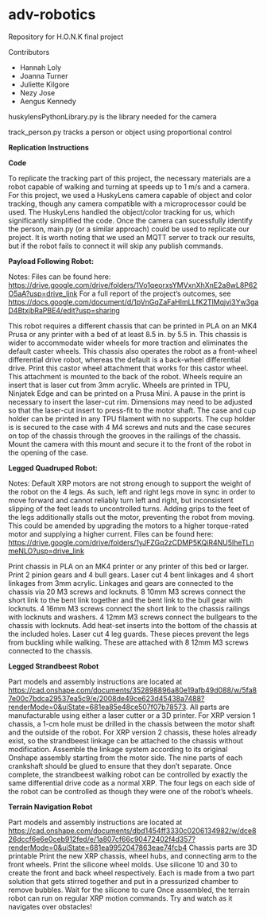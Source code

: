 # adv-robotics

Repository for H.O.N.K final project

Contributors
- Hannah Loly
- Joanna Turner
- Juliette Kilgore
- Nezy Jose
- Aengus Kennedy

huskylensPythonLibrary.py is the library needed for the camera

track_person.py tracks a person or object using proportional control 

**Replication Instructions**

**Code**

To replicate the tracking part of this project, the necessary materials are a robot capable of walking and turning at speeds up to 1 m/s and a camera. For this project, we used a HuskyLens camera capable of object and color tracking, though any camera compatible with a microprocessor could be used. The HuskyLens handled the object/color tracking for us, which significantly simplified the code. Once the camera can sucessfully identify the person, main.py (or a similar approach) could be used to replicate our project. It is worth noting that we used an MQTT server to track our results, but if the robot fails to connect it will skip any publish commands. 

**Payload Following Robot:**

Notes: 
Files can be found here:
https://drive.google.com/drive/folders/1Vo1qeorxsYMVxnXhXnE2a8wL8P62O5aA?usp=drive_link
For a full report of the project’s outcomes, see https://docs.google.com/document/d/1pVnGqZaFaHImLLfK2TlMqjvi3Yw3gaD4BtxjbRaPBE4/edit?usp=sharing

 This robot requires a different chassis that can be printed in PLA on an MK4 Prusa or any printer with a bed of at least 8.5 in. by 5.5 in. This chassis is wider to accommodate wider wheels for more traction and eliminates the default caster wheels. This chassis also operates the robot as a front-wheel differential drive robot, whereas the default is a back-wheel differential drive.
Print this castor wheel attachment that works for this castor wheel. This attachment is mounted to the back of the robot.
Wheels require an insert that is laser cut from 3mm acrylic. Wheels are printed in TPU, Ninjatek Edge and can be printed on a Prusa Mini. A pause in the print is necessary to insert the laser-cut rim. Dimensions may need to be adjusted so that the laser-cut insert to press-fit to the motor shaft. 
The case and cup holder can be printed in any TPU filament with no supports. The cup holder is is secured to the case with 4 M4 screws and nuts and the case secures on top of the chassis through the grooves in the railings of the chassis.
Mount the camera with this mount and secure it to the front of the robot in the opening of the case.

**Legged Quadruped Robot:**

Notes: Default XRP motors are not strong enough to support the weight of the robot on the 4 legs. As such, left and right legs move in sync in order to move forward and cannot reliably turn left and right, but inconsistent slipping of the feet leads to uncontrolled turns. Adding grips to the feet of the legs additionally stalls out the motor, preventing the robot from moving. This could be amended by upgrading the motors to a higher torque-rated motor and supplying a higher current. Files can be found here:
https://drive.google.com/drive/folders/1yJFZGq2zCDMP5KQiR4NU5IheTLnmeNLO?usp=drive_link

Print chassis in PLA on an MK4 printer or any printer of this bed or larger.
Print 2 pinion gears and 4 bull gears.
Laser cut 4 bent linkages and 4 short linkages from 3mm acrylic.
Linkages and gears are connected to the chassis via 20 M3 screws and locknuts. 8 10mm M3 screws connect the short link to the bent link together and the bent link to the bull gear with locknuts. 4 16mm M3 screws connect the short link to the chassis railings with locknuts and washers. 4 12mm M3 screws connect the bullgears to the chassis with locknuts.
Add heat-set inserts into the bottom of the chassis at the included holes. Laser cut 4 leg guards. These pieces prevent the legs from buckling while walking. These are attached with 8 12mm M3 screws connected to the chassis.

**Legged Strandbeest Robot**

Part models and assembly instructions are located at https://cad.onshape.com/documents/352898896a80e19afb49d088/w/5fa87e00c7bdca29537ea5c9/e/2008de49ce623d45438a7488?renderMode=0&uiState=681ea85e48ce507f07b78573. All parts are manufacturable using either a laser cutter or a 3D printer. 
For XRP version 1 chassis, a 1-cm hole must be drilled in the chassis between the motor shaft and the outside of the robot. For XRP version 2 chassis, these holes already exist, so the strandbeest linkage can be attached to the chassis without modification.
Assemble the linkage system according to its original Onshape assembly starting from the motor side. The nine parts of each crankshaft should be glued to ensure that they don’t separate. 
Once complete, the strandbeest walking robot can be controlled by exactly the same differential drive code as a normal XRP. The four legs on each side of the robot can be controlled as though they were one of the robot’s wheels. 

**Terrain Navigation Robot**

Part models and assembly instructions are located at https://cad.onshape.com/documents/dbd1454ff3330c0206134982/w/dce826dccf6e6e0ceb912fed/e/1a807cf66c90472402f4d357?renderMode=0&uiState=681ea9952047863eae74fcb4  Chassis parts are 3D printable
Print the new XRP chassis, wheel hubs, and connecting arm to the front wheels. Print the silicone wheel molds.
Use silicone 10 and 30 to create the front and back wheel respectively. Each is made from a two part solution that gets stirred together and put in a pressurized chamber to remove bubbles. Wait for the silicone to cure
Once assembled, the terrain robot can run on regular XRP motion commands. Try and watch as it navigates over obstacles!

